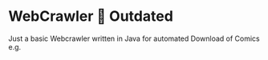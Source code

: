 # WebCrawler :construction: Outdated
Just a basic Webcrawler written in Java for automated Download of Comics e.g.
